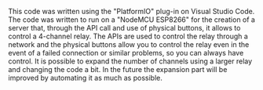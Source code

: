 This code was written using the "PlatformIO" plug-in on Visual Studio Code. The code was written to run on a "NodeMCU ESP8266" for the creation of a server that, through the API call and use of physical buttons, it allows to control a 4-channel relay. The APIs are used to control the relay through a network and the physical buttons allow you to control the relay even in the event of a failed connection or similar problems, so you can always have control. It is possible to expand the number of channels using a larger relay and changing the code a bit. In the future the expansion part will be improved by automating it as much as possible.